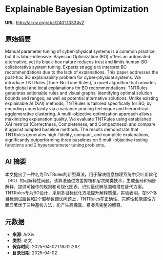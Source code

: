 # Explainable Bayesian Optimization

**URL**: http://arxiv.org/abs/2401.13334v2

## 原始摘要

Manual parameter tuning of cyber-physical systems is a common practice, but
it is labor-intensive. Bayesian Optimization (BO) offers an automated
alternative, yet its black-box nature reduces trust and limits human-BO
collaborative system tuning. Experts struggle to interpret BO recommendations
due to the lack of explanations. This paper addresses the post-hoc BO
explainability problem for cyber-physical systems. We introduce TNTRules
(Tune-No-Tune Rules), a novel algorithm that provides both global and local
explanations for BO recommendations. TNTRules generates actionable rules and
visual graphs, identifying optimal solution bounds and ranges, as well as
potential alternative solutions. Unlike existing explainable AI (XAI) methods,
TNTRules is tailored specifically for BO, by encoding uncertainty via a
variance pruning technique and hierarchical agglomerative clustering. A
multi-objective optimization approach allows maximizing explanation quality. We
evaluate TNTRules using established XAI metrics (Correctness, Completeness, and
Compactness) and compare it against adapted baseline methods. The results
demonstrate that TNTRules generates high-fidelity, compact, and complete
explanations, significantly outperforming three baselines on 5 multi-objective
testing functions and 2 hyperparameter tuning problems.


## AI 摘要

本文提出了一种名为TNTRules的新型算法，用于解决信息物理系统中贝叶斯优化（BO）的可解释性问题。该算法通过方差剪枝和层次聚类技术，生成全局和局部解释，提供可操作的规则和可视化图表，识别最优解范围和潜在替代方案。TNTRules专为BO设计，采用多目标优化方法提升解释质量。实验表明，在5个多目标测试函数和2个超参数调优问题上，TNTRules在正确性、完整性和简洁性方面显著优于三种基线方法，能产生高保真、紧凑且完整的解释。

## 元数据

- **来源**: ArXiv
- **类型**: 论文
- **保存时间**: 2025-04-02T16:02:26Z
- **目录日期**: 2025-04-02
